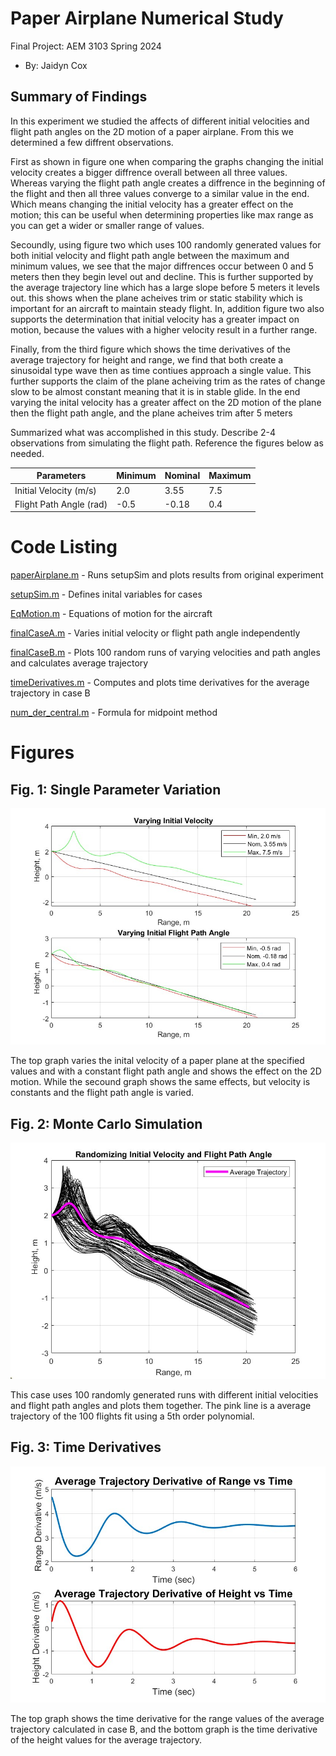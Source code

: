 # Paper Airplane Numerical Study
  Final Project: AEM 3103 Spring 2024

  - By: Jaidyn Cox

  ## Summary of Findings

  In this experiment we studied the affects of different initial velocities and flight path angles on the 2D motion of a paper airplane.
  From this we determined a few diffrent observations.

  First as shown in figure one when comparing the graphs changing the initial velocity creates a bigger diffrence overall between all three values. 
  Whereas varying the flight path angle creates a diffrence in the beginning of the flight and then all three values converge to a similar value in the end. 
  Which means changing the initial velocity has a greater effect on the motion; this can be useful when determining properties like max range as you can get a wider or smaller range of values.
  
  Secoundly, using figure two which uses 100 randomly generated values for both initial velocity and flight path angle between the maximum and minimum values,
  we see that the major diffrences occur between 0 and 5 meters then they begin level out and decline. This is further supported by the average trajectory line which has a large slope before 5 meters it levels out.
  this shows when the plane acheives trim or static stability which is important for an aircraft to maintain steady flight. In, addition figure two also supports the determination that initial velocity has a greater impact on motion,
  because the values with a higher velocity result in a further range. 

  Finally, from the third figure which shows the time derivatives of the average trajectory for height and range, we find that both create a sinusoidal type wave then as time contiues approach a single value.
  This further supports the claim of the plane acheiving trim as the rates of change slow to be almost constant meaning that it is in stable glide. In the end varying the inital velocity has a greater affect on the 2D motion of the plane 
  then the flight path angle, and the plane acheives trim after 5 meters
  
  Summarized what was accomplished in this study.  Describe 2-4 observations from simulating the flight path.
  Reference the figures below as needed.
  
  | Parameters	| Minimum	| Nominal	| Maximum	|
  | ----------- | ------------- | ------------- | ------------- |
  | Initial Velocity (m/s) | 2.0 | 3.55 | 7.5 |
  | Flight Path Angle (rad)| -0.5| -0.18| 0.4 | 
 
  # Code Listing
  [paperAirplane.m](https://github.com/JaiCox/AEM3103-Final-Project/blob/main/paperAirplane.m) - Runs setupSim and plots results from original experiment
  
  [setupSim.m](https://github.com/JaiCox/AEM3103-Final-Project/blob/main/setupSim.m) - Defines inital variables for cases
  
  [EqMotion.m](https://github.com/JaiCox/AEM3103-Final-Project/blob/main/EqMotion.m) - Equations of motion for the aircraft
  
  [finalCaseA.m](https://github.com/JaiCox/AEM3103-Final-Project/blob/main/finalCaseA.m) - Varies initial velocity or flight path angle independently
  
  [finalCaseB.m](https://github.com/JaiCox/AEM3103-Final-Project/blob/main/finalCaseB.m) - Plots 100 random runs of varying velocities and path angles and calculates average trajectory
  
  [timeDerivatives.m](https://github.com/JaiCox/AEM3103-Final-Project/blob/main/timeDerivatives.m) - Computes and plots time derivatives for the average trajectory in case B
  
  [num_der_central.m](https://github.com/JaiCox/AEM3103-Final-Project/blob/main/num_der_central.m) - Formula for midpoint method
  
  # Figures

  ## Fig. 1: Single Parameter Variation
  ![Single Parameter fig](https://github.com/JaiCox/AEM3103-Final-Project/blob/main/Figures/caseAFig.jpg)

  The top graph varies the inital velocity of a paper plane at the specified values and with a constant flight path angle and shows the effect on the 2D motion. 
  While the secound graph shows the same effects, but velocity is constants and the flight path angle is varied.

  ## Fig. 2: Monte Carlo Simulation
  ![Random variation and avg trajectory](https://github.com/JaiCox/AEM3103-Final-Project/blob/main/Figures/cseBFig.jpg)

  This case uses 100 randomly generated runs with different initial velocities and flight path angles and plots them together. 
  The pink line is a average trajectory of the 100 flights fit using a 5th order polynomial.

 ## Fig. 3: Time Derivatives
  ![Time Derivatives](https://github.com/JaiCox/AEM3103-Final-Project/blob/main/Figures/derivFig.jpg)

  The top graph shows the time derivative for the range values of the average trajectory calculated in case B,
  and the bottom graph is the time derivative of the height values for the average trajectory.